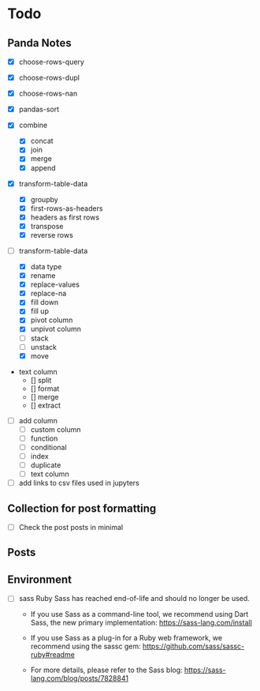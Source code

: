 # Todo

## Panda Notes

- [x] choose-rows-query
- [x] choose-rows-dupl
- [x] choose-rows-nan

- [x] pandas-sort

- [x] combine
  - [x] concat
  - [x] join
  - [x] merge
  - [x] append

- [x] transform-table-data
  - [x] groupby
  - [x] first-rows-as-headers
  - [x] headers as first rows
  - [x] transpose
  - [x] reverse rows

- [ ] transform-table-data
  - [x] data type
  - [x] rename
  - [x] replace-values
  - [x] replace-na
  - [x] fill down
  - [x] fill up
  - [x] pivot column
  - [x] unpivot column
  - [ ] stack
  - [ ] unstack
  - [x] move

- text column
  - [] split
  - [] format
  - [] merge
  - [] extract

- [ ] add column
  - [ ] custom column
  - [ ] function
  - [ ] conditional
  - [ ] index
  - [ ] duplicate
  - [ ] text column

- [ ] add links to csv files used in jupyters

## Collection for post formatting

- [ ] Check the post posts in minimal

## Posts

## Environment

- [ ] sass
  Ruby Sass has reached end-of-life and should no longer be used.

  * If you use Sass as a command-line tool, we recommend using Dart Sass, the new
    primary implementation: https://sass-lang.com/install

  * If you use Sass as a plug-in for a Ruby web framework, we recommend using the
    sassc gem: https://github.com/sass/sassc-ruby#readme

  * For more details, please refer to the Sass blog:
    https://sass-lang.com/blog/posts/7828841